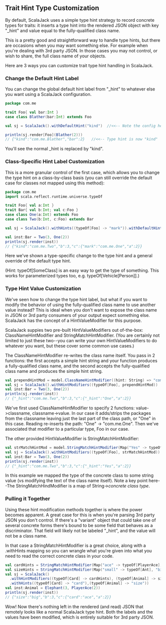 ## Trait Hint Type Customization

By default, ScalaJack uses a simple type hint strategy to record concrete types for traits: it inserts a type hint into the rendered JSON object with key "_hint" and value equal to the fully-qualified class name.

This is a pretty good and straightforward way to handle type hints, but there are occasions when you may want something else.  For example when you're dealing with 3rd party JSON.  In those cases you may not control, or wish to share, the full class name of your objects.

Here are 3 ways you can customize trait type hint handling in ScalaJack.

### Change the Default Hint Label
You can change the global default hint label from "_hint" to whatever else you want using a ScalaJack configuration.

```scala
package com.me

trait Foo{ val bar:Int }
case class Blather(bar:Int) extends Foo

val sj = ScalaJack().withDefaultHint("kind")  //<<-- Note the config here

println(sj.render[Foo](Blather(2)))
// {"kind":"com.me.Blather","bar":2}   //<<-- Type hint is now "kind"
```
You'll see the normal _hint is replaced by "kind".

### Class-Specific Hint Label Customization
This is a more granular control of the first case, which allows you to change the type hint on a class-by-class basis (you can still override the default case for classes not mapped using this method):

```scala
package com.me
import scala.reflect.runtime.universe.typeOf

trait Foo{ val a:Int }
trait Bar{ val b:Int; val c:Foo }
case class One(a:Int) extends Foo
case class Two(b:Int, c:Foo) extends Bar

val sj = ScalaJack().withHints((typeOf[Foo] -> "mark")).withDefaultHint("kind")

val inst:Bar = Two(3, One(2))
println(sj.render(inst))
// {"kind":"com.me.Two","b":3,"c":{"mark":"com.me.One","a":2}}
```
Here we've shown a type-specific change to the type hint and a general override of the default type hint.

(Hint: typeOf[SomeClass] is an easy way to get the type of something.  This works for parameterized types too, e.g. typeOf[Vehicle[Person]].)

### Type Hint Value Customization
We've seen how to change the type hint label, but what if you want to modify the behavior of using the fully-qualified class name to use another value instead?  This is ideal when you don't want to expose the class name in JSON or 3rd party consumers of your output expect something else.  ScalaJack has the concept of a HintValueModifier for this purpose.

ScalaJack suppies two pre-built HintValueModifiers out of-the-box:  ClassNameHintModifier and StringMatchHintModifier.  (You are certainly not limited to just these two--you can write your own HintValueModifiers to do whatever you want, but these cover some common use cases.)

The ClassNameHintModifier re-writes the class name itself.  You pass in 2 functions: the first accepts a simple hint string and your function produces a fully-qualified class name, and the second accepts the fully-qualified class name and produces the simple hint string.

```scala
val prependHintMod = model.ClassNameHintModifier((hint: String) => "com.me." + hint, (cname: String) => cname.split('.').last)
val sj = ScalaJack().withHintModifiers((typeOf[Foo], prependHintMod))
val inst:Bar = Two(3, One(2))
println(sj.render(inst))
// {"_hint":"com.me.Two","b":3,"c":{"_hint":"One","a":2}}
```

We've first used ClassNameHintModifier to specify 2 functions:  value->classname, classname->value.  In our case it adds/strips the packages from the classname leaving just the last part of the class path, or "One" in this case.  Reading re-inserts the path: "One" -> "com.me.One".  Then we've associated that modifier to a particular type, Foo in our case.

The other provided HintValueModifier is StringMatchHintModifier:

```scala
val strMatchHintMod = model.StringMatchHintModifier(Map("Yes" -> typeOf[One]))
val sj = ScalaJack().withHintModifiers((typeOf[Foo], strMatchHintMod))
val inst:Bar = Two(3, One(2))
println(sj.render(inst))
// {"_hint":"com.me.Two","b":3,"c":{"_hint":"Yes","a":2}}
```
In this example we mapped the type of the concrete class to some string value (vs modifying the text of the class name itself).  Note a key point here--The StringMatchHindModifier is a map of String->*concrete class type*.  


### Pulling it Together
Using these hint modification methods together is where the power becomes apparent.  A great case for this is when you're parsing 3rd party JSON you don't control.  If there's a "variant" object that could take one of several concrete forms there's bound to be some field that behaves as a discriminator.  That field will likely not be labeled "_hint", and the value will not be a class name.

In that case a StringMatchHintModifier is a great choice, along with a .withHints mapping so you can wrangle what you're given into what you need to read the correct concrete class in your code.

```scala
val cardHints = StringMatchHintModifier(Map("ace" -> typeOf[PlayerAce], "king" -> typeOf[PlayerKing]))
val sizeHints = StringMatchHintModifier(Map("small" -> typeOf[Ant], "big" -> typeOf[Elephant]))
val sj = ScalaJack()
  .withHintModifiers((typeOf[Card] -> cardHints), (typeOf[Animal] -> sizeHints))
  .withHints((typeOf[Card] -> "card"),(typeOf[Animal] -> "size"))
val inst:Animal = Elephant(3, PlayerAce(2))
println(sj.render(inst))
// {"size":"big","b":3,"c":{"card":"ace","a":2}}
```
Wow!  Now there's nothing left in the rendered (and read) JSON that remotely looks like a normal ScalaJack type hint.  Both the labels and the values have been modified, which is entirely suitable for 3rd party JSON.
